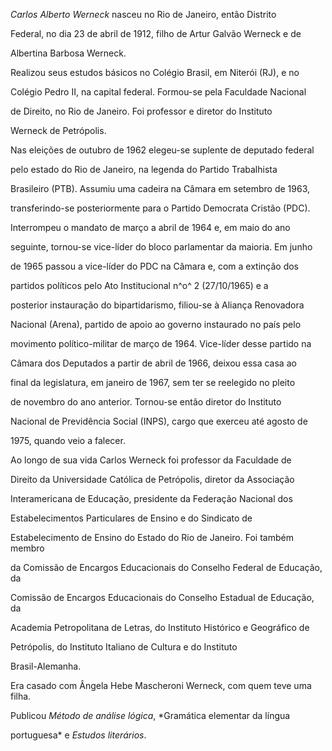 

*Carlos Alberto Werneck* nasceu no Rio de Janeiro, então Distrito

Federal, no dia 23 de abril de 1912, filho de Artur Galvão Werneck e de

Albertina Barbosa Werneck.



Realizou seus estudos básicos no Colégio Brasil, em Niterói (RJ), e no

Colégio Pedro II, na capital federal. Formou-se pela Faculdade Nacional

de Direito, no Rio de Janeiro. Foi professor e diretor do Instituto

Werneck de Petrópolis.



Nas eleições de outubro de 1962 elegeu-se suplente de deputado federal

pelo estado do Rio de Janeiro, na legenda do Partido Trabalhista

Brasileiro (PTB). Assumiu uma cadeira na Câmara em setembro de 1963,

transferindo-se posteriormente para o Partido Democrata Cristão (PDC).

Interrompeu o mandato de março a abril de 1964 e, em maio do ano

seguinte, tornou-se vice-líder do bloco parlamentar da maioria. Em junho

de 1965 passou a vice-líder do PDC na Câmara e, com a extinção dos

partidos políticos pelo Ato Institucional n^o^ 2 (27/10/1965) e a

posterior instauração do bipartidarismo, filiou-se à Aliança Renovadora

Nacional (Arena), partido de apoio ao governo instaurado no país pelo

movimento político-militar de março de 1964. Vice-líder desse partido na

Câmara dos Deputados a partir de abril de 1966, deixou essa casa ao

final da legislatura, em janeiro de 1967, sem ter se reelegido no pleito

de novembro do ano anterior. Tornou-se então diretor do Instituto

Nacional de Previdência Social (INPS), cargo que exerceu até agosto de

1975, quando veio a falecer.



Ao longo de sua vida Carlos Werneck foi professor da Faculdade de

Direito da Universidade Católica de Petrópolis, diretor da Associação

Interamericana de Educação, presidente da Federação Nacional dos

Estabelecimentos Particulares de Ensino e do Sindicato de

Estabelecimento de Ensino do Estado do Rio de Janeiro. Foi também membro

da Comissão de Encargos Educacionais do Conselho Federal de Educação, da

Comissão de Encargos Educacionais do Conselho Estadual de Educação, da

Academia Petropolitana de Letras, do Instituto Histórico e Geográfico de

Petrópolis, do Instituto Italiano de Cultura e do Instituto

Brasil-Alemanha.



Era casado com Ângela Hebe Mascheroni Werneck, com quem teve uma filha.



Publicou *Método de análise lógica*, *Gramática elementar da língua

portuguesa* e *Estudos literários*.



